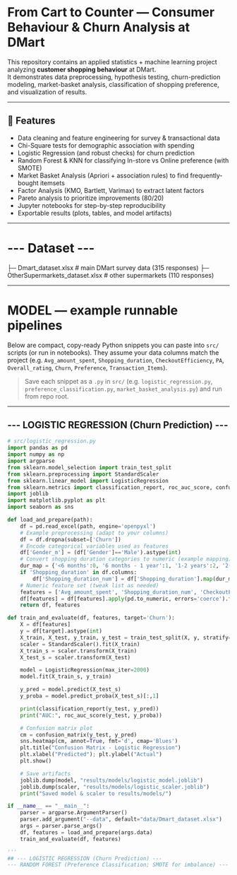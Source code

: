 # From Cart to Counter — Consumer Behaviour & Churn Analysis at DMart

This repository contains an applied statistics + machine learning project analyzing **customer shopping behaviour** at DMart.  
It demonstrates data preprocessing, hypothesis testing, churn-prediction modeling, market-basket analysis, classification of shopping preference, and visualization of results.

---

## 📌 Features
- Data cleaning and feature engineering for survey & transactional data  
- Chi-Square tests for demographic association with spending  
- Logistic Regression (and robust checks) for churn prediction  
- Random Forest & KNN for classifying In-store vs Online preference (with SMOTE)  
- Market Basket Analysis (Apriori + association rules) to find frequently-bought itemsets  
- Factor Analysis (KMO, Bartlett, Varimax) to extract latent factors  
- Pareto analysis to prioritize improvements (80/20)  
- Jupyter notebooks for step-by-step reproducibility  
- Exportable results (plots, tables, and model artifacts)

---

# --- Dataset ---
├─ Dmart_dataset.xlsx # main DMart survey data (315 responses)
├─ OtherSupermarkets_dataset.xlsx # other supermarkets (110 responses)


---

# MODEL — example runnable pipelines

Below are compact, copy-ready Python snippets you can paste into `src/` scripts (or run in notebooks). They assume your data columns match the project (e.g. `Avg_amount_spent`, `Shopping_duration`, `CheckoutEfficiency`, `PA`, `Overall_rating`, `Churn`, `Preference`, `Transaction_Items`).

> Save each snippet as a `.py` in `src/` (e.g. `logistic_regression.py`, `preference_classification.py`, `market_basket_analysis.py`) and run from repo root.

---

## --- LOGISTIC REGRESSION (Churn Prediction) ---
```python
# src/logistic_regression.py
import pandas as pd
import numpy as np
import argparse
from sklearn.model_selection import train_test_split
from sklearn.preprocessing import StandardScaler
from sklearn.linear_model import LogisticRegression
from sklearn.metrics import classification_report, roc_auc_score, confusion_matrix
import joblib
import matplotlib.pyplot as plt
import seaborn as sns

def load_and_prepare(path):
    df = pd.read_excel(path, engine='openpyxl')
    # Example preprocessing (adapt to your columns)
    df = df.dropna(subset=['Churn'])
    # Encode categorical variables used as features
    df['Gender_m'] = (df['Gender']=='Male').astype(int)
    # Convert shopping duration categories to numeric (example mapping)
    dur_map = {'<6 months':0, '6 months - 1 year':1, '1-2 years':2, '2-5 years':3, '>5 years':4}
    if 'Shopping_duration' in df.columns:
        df['Shopping_duration_num'] = df['Shopping_duration'].map(dur_map).fillna(0)
    # Numeric feature set (tweak list as needed)
    features = ['Avg_amount_spent', 'Shopping_duration_num', 'CheckoutEfficiency', 'PA', 'Overall_rating', 'Gender_m']
    df[features] = df[features].apply(pd.to_numeric, errors='coerce').fillna(0)
    return df, features

def train_and_evaluate(df, features, target='Churn'):
    X = df[features]
    y = df[target].astype(int)
    X_train, X_test, y_train, y_test = train_test_split(X, y, stratify=y, test_size=0.2, random_state=42)
    scaler = StandardScaler().fit(X_train)
    X_train_s = scaler.transform(X_train)
    X_test_s = scaler.transform(X_test)

    model = LogisticRegression(max_iter=2000)
    model.fit(X_train_s, y_train)

    y_pred = model.predict(X_test_s)
    y_proba = model.predict_proba(X_test_s)[:,1]

    print(classification_report(y_test, y_pred))
    print("AUC:", roc_auc_score(y_test, y_proba))

    # Confusion matrix plot
    cm = confusion_matrix(y_test, y_pred)
    sns.heatmap(cm, annot=True, fmt='d', cmap='Blues')
    plt.title("Confusion Matrix - Logistic Regression")
    plt.xlabel("Predicted"); plt.ylabel("Actual")
    plt.show()

    # Save artifacts
    joblib.dump(model, "results/models/logistic_model.joblib")
    joblib.dump(scaler, "results/models/logistic_scaler.joblib")
    print("Saved model & scaler to results/models/")

if __name__ == "__main__":
    parser = argparse.ArgumentParser()
    parser.add_argument("--data", default="data/Dmart_dataset.xlsx")
    args = parser.parse_args()
    df, features = load_and_prepare(args.data)
    train_and_evaluate(df, features)

'''
## --- LOGISTIC REGRESSION (Churn Prediction) ---
--- RANDOM FOREST (Preference Classification; SMOTE for imbalance) ---
